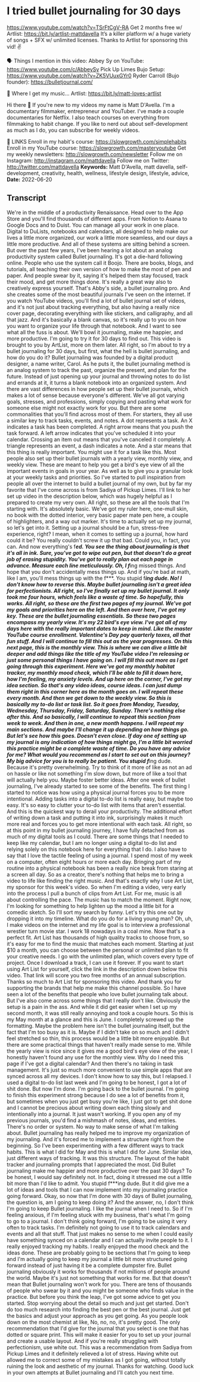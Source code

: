 # I tried bullet journaling for 30 days
https://www.youtube.com/watch?v=TSrFtCgV-RA
Get 2 months free w/ Artlist: https://bit.ly/artlist-mattdavella
It’s a killer platform w/ a huge variety of songs + SFX w/ unlimited licenses. Thanks to Artlist for sponsoring this vid! ✌️

🗣️ Things I mention in this video:
Abbey Sy on YouTube: https://www.youtube.com/c/AbbeySy
Pick Up Limes Bujo Setup: https://www.youtube.com/watch?v=ZK5VUuxGYr0
Ryder Carroll (Bujo founder): https://bulletjournal.com/

🤘 Where I get my music...
Artlist: https://bit.ly/matt-loves-artlist

Hi there 👋 If you're new to my videos my name is Matt D'Avella. I'm a documentary filmmaker, entrepreneur and YouTuber. I've made a couple documentaries for Netflix. I also teach courses on everything from filmmaking to habit change. If you like to nerd out about self-development as much as I do, you can subscribe for weekly videos.

🔗 LINKS
Enroll in my habit's course:  https://slowgrowth.com/simplehabits
Enroll in my YouTube course:  https://slowgrowth.com/masteryoutube
Get my weekly newsletters:  http://slowgrowth.com/newsletter
Follow me on Instagram:  http://instagram.com/mattdavella
Follow me on Twitter:  http://twitter.com/mattdavella
**Keywords:** Matt D'Avella, matt davella, self-development, creativity, health, wellness, lifestyle design, lifestyle, advice, 
**Date:** 2022-06-20

## Transcript
 We're in the middle of a productivity Renaissance. Head over to the App Store and you'll find thousands of different apps. From Notion to Asana to Google Docs and to Duist. You can manage all your work in one place. Digital to DuLists, notebooks and calendars, all designed to help make our lives a little more organized, our work a little more seamless, and our days a little more productive. And all of these systems are sitting behind a screen. But over the past few years, I've been hearing a lot about an analog productivity system called Bullet journaling. It's got a die-hard following online. People who use the system call it Boojo. There are books, blogs, and tutorials, all teaching their own version of how to make the most of pen and paper. And people swear by it, saying it's helped them stay focused, track their mood, and get more things done. It's really a great way also to creatively express yourself. That's Abby's side, a bullet journaling pro. And she creates some of the most beautiful journals I've seen on the internet. If you watch YouTube videos, you'll find a lot of bullet journal set of videos, and it's not just about tracking everything, but also having a really nice cover page, decorating everything with like stickers, and calligraphy, and all that jazz. And it's basically a blank canvas, so it's really up to you on how you want to organize your life through that notebook. And I want to see what all the fuss is about. We'll bowl it journaling, make me happier, and more productive. I'm going to try it for 30 days to find out. This video is brought to you by ArtList, more on them later. All right, so I'm about to try a bullet journaling for 30 days, but first, what the hell is bullet journaling, and how do you do it? Bullet journaling was founded by a digital product designer, a name writer, Carol. As he puts it, the bullet journaling method is an analog system to track the past, organize the present, and plan for the future. Instead of just opening up your journal and throwing notes to do list and errands at it, it turns a blank notebook into an organized system. And there are vast differences in how people set up their bullet journals, which makes a lot of sense because everyone's different. We've all got varying goals, stresses, and professions, simply copying and pasting what work for someone else might not exactly work for you. But there are some commonalities that you'll find across most of them. For starters, they all use a similar key to track tasks, events, and notes. A dot represents a task. An X indicates a task has been completed. A right arrow means that you push the task forward. A left arrow indicates that you've scheduled it into your calendar. Crossing an item out means that you've canceled it completely. A triangle represents an event, a dash indicates a note. And a star means that this thing is really important. You might use it for a task like this. Most people also set up their bullet journals with a yearly view, monthly view, and weekly view. These are meant to help you get a bird's eye view of all the important events in goals in your year. As well as to give you a granular look at your weekly tasks and priorities. So I've started to pull inspiration from people all over the internet to build a bullet journal of my own, but by far my favorite that I've come across is from Sadiya of Pickup Limes. I'll link to her set up video in the description below, which was hugely helpful as I prepared to create my very own. All right, so these are all the tools that I'm starting with. It's absolutely basic. We've got my ruler here, one-mull skin, no book with the dotted interior, very basic paper mate pen here, a couple of highlighters, and a way out marker. It's time to actually set up my journal, so let's get into it. Setting up a journal should be a fun, stress-free experience, right? I mean, when it comes to setting up a journal, how hard could it be? You really couldn't screw it up that bad. Could you, in fact, you can. And now everything's f***ed. You see the thing about journaling is that it's all in ink. Sure, you've got to wipe out pen, but that doesn't do a great job of erasing stupidity. You've got to really plan out each page in advance. Measure each line meticulously. Oh, I f***ing missed things. And hope that you don't accidentally mess things up. And if you're bad at math, like I am, you'll mess things up with the f***. You stupid f***ing dude. No! I don't know how to reverse this. Maybe bullet journaling isn't a great idea for perfectionists. All right, so I've finally set up my bullet journal. It only took me four hours, which feels like a waste of time. So hopefully, this works. All right, so these are the first two pages of my journal. We've got my goals and priorities here on the left. And then over here, I've got my key. These are the bullet journaling essentials. So these two pages encompass my yearly view. It's my 22 bird's eye view. I've got all of my days here with the really important dates to keep in mind. Like the master YouTube course enrollment. Valentine's Day pay quarterly taxes, all that fun stuff. And I will continue to fill this out as the year progresses. On this next page, this is the monthly view. This is where we can dive a little bit deeper and add things like the title of my YouTube video I'm releasing or just some personal things I have going on. I will fill this out more as I get going through this experiment. Here we've got my monthly habitat tracker, my monthly mood check, which I'll be able to fill it down here, how I'm feeling, my anxiety levels. And up here on the corner, I've got my idea section. So that's any video ideas, course ideas. I can just dump them right in this corner here as the month goes on. I will repeat these every month. And then we get down to the weekly view. So this is basically my to-do list or task list. So it goes from Monday, Tuesday, Wednesday, Thursday, Friday, Saturday, Sunday. There's nothing else after this. And so basically, I will continue to repeat this section from week to week. And then in one, a new month happens. I will repeat my main sections. And maybe I'll change it up depending on how things go. But let's see how this goes. Doesn't even close. If day one of setting up my journal is any indication of how things might go, I'm a little bit worried this practice might be a complete waste of time. Do you have any advice for me? What would you recommend as I start to set out on this journey? My big advice for you is to really be patient. You stupid f***ing dude. Because it's pretty overwhelming. Try to think of it more of like as not an ad on hassle or like not something I'm slow down, but more of like a tool that will actually help you. Maybe foster better ideas. After one week of bullet journaling, I've already started to see some of the benefits. The first thing I started to notice was how using a physical journal forces you to be more intentional. Adding tasks into a digital to-do list is really easy, but maybe too easy. It's so easy to clutter your to-do list with items that aren't essential. And this is the quickest way to derail your productivity. The additional effort of writing down a task and putting it into ink, surprisingly makes it much more real and forces you to get more intentional with each task. All right, so at this point in my bullet journaling journey, I have fully detached from as much of my digital tools as I could. There are some things that I needed to keep like my calendar, but I am no longer using a digital to-do list and relying solely on this notebook here for everything that I do. I also have to say that I love the tactile feeling of using a journal. I spend most of my week on a computer, often eight hours or more each day. Bringing part of my routine into a physical notebook has been a really nice break from staring at a screen all day. So as a creator, there's nothing that helps me to bring a video to life like finding the right music. And that's exactly why I use Art List, my sponsor for this week's video. So when I'm editing a video, very early into the process I pull a bunch of clips from Art List. For me, music is all about controlling the pace. The music has to match the moment. Right now, I'm looking for something to help lighten up the mood a little bit for a comedic sketch. So I'll sort my search by funny. Let's try this one out by dropping it into my timeline. What do you do for a living young man? Oh, uh, I make videos on the internet and my life goal is to interview a professional wrestler turn movie star. I work 18 nowadays in a coal mine. Now that's a perfect fit. Art List has thousands of high quality tracks to choose from, so it's easy for me to find the music that matches each moment. Starting at just $10 a month, you can choose between the personal or unlimited plan to fit your creative needs. I go with the unlimited plan, which covers every type of project. Once I download a track, I can use it forever. If you want to start using Art List for yourself, click the link in the description down below this video. That link will score you two free months of an annual subscription. Thanks so much to Art List for sponsoring this video. And thank you for supporting the brands that help me make this channel possible. So I have seen a lot of the benefits that people who love bullet journaling talk about. But I've also come across some things that I really don't like. Obviously the setup is a pain in the ass. And while it did get easier when I set up my second month, it was still really annoying and took a couple hours. So this is my May month at a glance and this is June. I completely screwed up the formatting. Maybe the problem here isn't the bullet journaling itself, but the fact that I'm too busy as it is. Maybe if I didn't take on so much and I didn't feel stretched so thin, this process would be a little bit more enjoyable. But there are some practical things that haven't really made sense to me. While the yearly view is nice since it gives me a good bird's eye view of the year, I honestly haven't found any use for the monthly view. Why do I need this page if I've got a digital calendar? And then there's no taking in task management. It's just so much more convenient to use simple apps that are synced across all my devices. I don't know how to say this, but I relapsed. I used a digital to-do list last week and I'm going to be honest, I got a lot of shit done. But now I'm done. I'm going back to the bullet journal. I'm going to finish this experiment strong because I do see a lot of benefits from it, but sometimes when you just get busy you're like, I just got to get shit done and I cannot be precious about writing down each thing slowly and intentionally into a journal. It just wasn't working. If you open any of my previous journals, you'd find a mishmash of notes, ideas, and entries. There's no order or system. No way to make sense of what I'm talking about. Bullet journaling has really helped me to improve my organization of my journaling. And it's forced me to implement a structure right from the beginning. So I've been experimenting with a few different ways to track habits. This is what I did for May and this is what I did for June. Similar idea, just different ways of tracking. It was this structure. The layout of the habit tracker and journaling prompts that I appreciated the most. Did Bullet journaling make me happier and more productive over the past 30 days? To be honest, I would say definitely not. In fact, doing it stressed me out a little bit more than I'd like to admit. You stupid f***ing dude. But it did give me a lot of ideas and tools that I can now implement into my journaling practice going forward. Okay, so now that I'm done with 30 days of Bullet journaling, the question is, am I going to keep doing it? And the answer, no, I don't think I'm going to keep Bullet journaling. I like the journal when I need to. So if I'm feeling anxious, if I'm feeling stuck with my business, that's what I'm going to go to a journal. I don't think going forward, I'm going to be using it very often to track tasks. I'm definitely not going to use it to track calendars and events and all that stuff. That just makes no sense to me when I could easily have something synced on a calendar and I can actually invite people to it. I really enjoyed tracking my habits. I really enjoyed the mood check and the ideas done. These are probably going to be sections that I'm going to keep and I'm actually going to keep my journal a little bit more structured going forward instead of just having it be a complete dumpster fire. Bullet journaling obviously it works for thousands if not millions of people around the world. Maybe it's just not something that works for me. But that doesn't mean that Bullet journaling won't work for you. There are tens of thousands of people who swear by it and you might be someone who finds value in the practice. But before you think the leap, I've got some advice to get you started. Stop worrying about the detail so much and just get started. Don't do too much research into finding the best pen or the best journal. Just get the basics and adjust your approach as you get going. As you people look down on the most chemist at like, No, no, no, it's pretty good. The only recommendation that I'd give for the journal that you select is one that has dotted or square print. This will make it easier for you to set up your journal and create a usable layout. And if you're really struggling with perfectionism, use white out. This was a recommendation from Sadiya from Pickup Limes and it definitely relieved a lot of stress. Having white out allowed me to correct some of my mistakes as I got going, without totally ruining the look and aesthetic of my journal. Thanks for watching. Good luck in your own attempts at Bullet journaling and I'll catch you next time.
